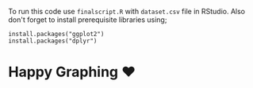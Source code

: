To run this code use `finalscript.R` with `dataset.csv` file in RStudio.
Also don't forget to install prerequisite libraries using;

```
install.packages("ggplot2")
install.packages("dplyr")
```


# Happy Graphing ❤
